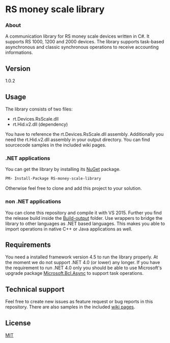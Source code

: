 # RS money scale library
### About
A communication library for RS money scale devices written in C#. It supports RS 1000, 1200 and 2000 devices. The library supports task-based asynchronous and classic synchronous operations to receive accounting informations.
## Version
1.0.2
## Usage
The library consists of two files:
  - rt.Devices.RsScale.dll
  - rt.Hid.v2.dll (dependency)

You have to reference the rt.Devices.RsScale.dll assembly. Additionally you need the rt.Hid.v2.dll assembly in your output directory. You can find sourcecode samples in the included wiki pages.
### .NET applications
You can get the library by installing its [NuGet] package.
```sh
PM> Install-Package RS-money-scale-library
```
Otherwise feel free to clone and add this project to your solution.
### non .NET applications
You can clone this repository and compile it with VS 2015. Further you find the release build inside the [Build-output] folder. Use wrappers to bridge the library to other languages as .NET based languages. This makes you able to import operations in native C++ or Java applications as well.
## Requirements
You need a installed framework version 4.5 to run the library properly. At the moment we do not support .NET 4.0 (or lower) any longer. If you have the requirement to run .NET 4.0 only you should be able to use Microsoft's upgrade package [Microsoft.Bcl.Async] to support task operations.
## Technical support
Feel free to create new issues as feature request or bug reports in this repository.
There are also samples in the included [wiki pages].
## License
[MIT]

[NuGet]: <https://www.nuget.org/packages/RS-money-scale-library>
[Microsoft.Bcl.Async]: <https://www.nuget.org/packages/Microsoft.Bcl.Async>
[MIT]: <https://opensource.org/licenses/MIT>
[Build-output]: <https://github.com/ratiotec/RS-money-scale-library/tree/master/Build-output>
[wiki pages]: <https://github.com/ratiotec/RS-money-scale-library/wiki>
